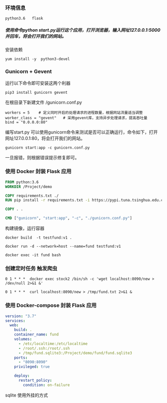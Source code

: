 ### 环境信息
    python3.6   flask

##### 使用命令python start.py运行这个应用，打开浏览器，输入网址127.0.0.1:5000并回车，将会打开我们的网站。
安装依赖
```shell
yum install -y  python3-devel
```

###  Gunicorn + Gevent
 运行以下命令即可安装这两个利器
```shell
pip3 install gunicorn gevent
```
在根目录下新建文件 /gunicorn.conf.py
```
workers = 5    # 定义同时开启的处理请求的进程数量，根据网站流量适当调整
worker_class = "gevent"   # 采用gevent库，支持异步处理请求，提高吞吐量
bind = "0.0.0.0:80"

```
编写start.py
可以使用gunicorn命令来测试是否可以正确运行，命令如下，打开网址127.0.0.1:80，将会打开我们的网站。
```shell
gunicorn start:app -c gunicorn.conf.py
```
一旦报错，则根据错误提示修复即可。

### 使用 Docker 封装 Flask 应用
```dockerfile
FROM python:3.6
WORKDIR /Project/demo

COPY requirements.txt ./
RUN pip install -r requirements.txt -i https://pypi.tuna.tsinghua.edu.cn/simple

COPY . .

CMD ["gunicorn", "start:app", "-c", "./gunicorn.conf.py"]
```
构建镜像，运行容器
```shell
docker build  -t testfund:v1 .

docker run -d --network=host --name=fund testfund:v1

docker exec -it fund bash
```

### 创建定时任务 触发爬虫
```shell
0 1 * * *  docker exec stock2 /bin/sh -c 'wget localhost:8090/new > /dev/null 2>&1 &'

0 1 * * *  curl localhost:8090/new > /tmp/fund.txt 2>&1 &
```
### 使用 Docker-compose 封装 Flask 应用
```yaml
version: "3.7"
services:
  web:
    build: .
    container_name: fund
    volumes:
      - /etc/localtime:/etc/localtime
      - /root/.ssh:/root/.ssh
      - /tmp/fund.sqlite3:/Project/demo/fund/fund.sqlite3
    ports:
      - "8090:8090"
    privileged: true

    deploy:
      restart_policy:
        condition: on-failure
```
sqlite 使用外挂的方式

